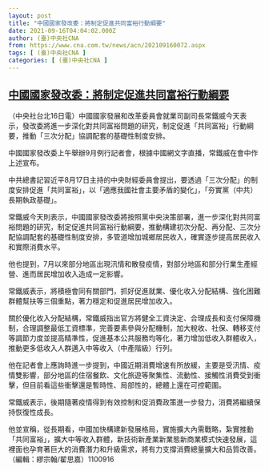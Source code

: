 ```yaml
---
layout: post
title: "中國國家發改委：將制定促進共同富裕行動綱要"
date: 2021-09-16T04:04:02.000Z
author: (臺)中央社CNA
from: https://www.cna.com.tw/news/acn/202109160072.aspx
tags: [ (臺)中央社CNA ]
categories: [ (臺)中央社CNA ]
---
```

<!--1631765042000-->
[中國國家發改委：將制定促進共同富裕行動綱要](https://www.cna.com.tw/news/acn/202109160072.aspx)
------

<div>
<div></div><div class="paragraph"><p>（中央社台北16日電）中國國家發展和改革委員會就業司副司長常鐵威今天表示，發改委將進一步深化對共同富裕問題的研究，制定促進「共同富裕」行動綱要，推動「三次分配」協調配套的基礎性制度安排。</p><p>中國國家發改委上午舉辦9月例行記者會，根據中國網文字直播，常鐵威在會中作上述宣布。</p><p>中共總書記習近平8月17日主持的中央財經委員會提出，要透過「三次分配」的制度安排促進「共同富裕」，以「適應我國社會主要矛盾的變化」，「夯實黨（中共）長期執政基礎」。</p><p>常鐵威今天則表示，中國國家發改委將按照黨中央決策部署，進一步深化對共同富裕問題的研究，制定促進共同富裕行動綱要，推動構建初次分配、再分配、三次分配協調配套的基礎性制度安排，多管道增加城鄉居民收入，確實逐步提高居民收入和實際消費水平。</p><p>他也提到，7月以來部分地區出現汛情和散發疫情，對部分地區和部分行業生產經營、進而居民增加收入造成一定影響。</p><p>常鐵威表示，將積極會同有關部門，抓好促進就業、優化收入分配結構、強化困難群體幫扶等三個重點，著力穩定和促進居民增加收入。</p><p>關於優化收入分配結構，常鐵威指出官方將健全工資決定、合理成長和支付保障機制，合理調整最低工資標準，完善要素參與分配機制，加大稅收、社保、轉移支付等調節力度並提高精準性，促進基本公共服務均等化，著力增加低收入群體收入，推動更多低收入人群邁入中等收入（中產階級）行列。</p><p>他在記者會上應詢時進一步提到，中國近期消費增速有所放緩，主要是受汛情、疫情雙影響，部分地區的住宿餐飲、文化旅遊等聚集性、流動性、接觸性消費受到衝擊，但目前看這些衝擊還是暫時性、局部性的，總體上還在可控範圍。</p><p>常鐵威表示，後期隨著疫情得到有效控制和促消費政策進一步發力，消費將繼續保持恢復性成長。</p><p>他並宣稱，從長期看，中國加快構建新發展格局，實施擴大內需戰略，紮實推動「共同富裕」，擴大中等收入群體，新技術新產業新業態新商業模式快速發展，這裡面也孕育著巨大的消費潛力和升級需求，將有力支撐消費總量擴大和品質改善。（編輯：繆宗翰/翟思嘉）1100916</p></div>
</div>
